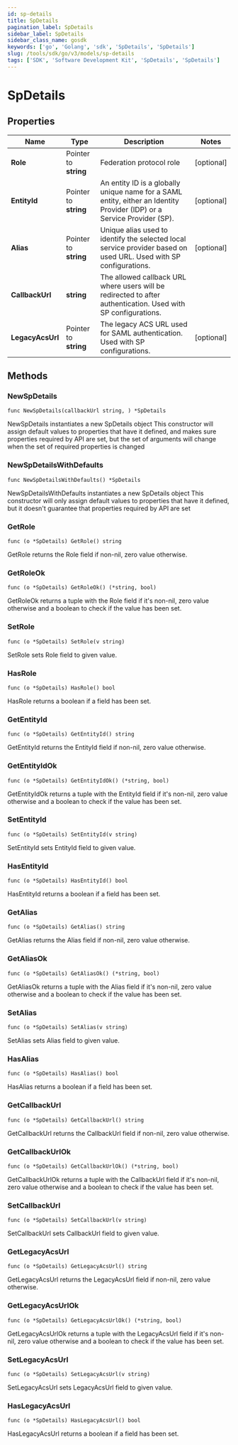 ```yaml
---
id: sp-details
title: SpDetails
pagination_label: SpDetails
sidebar_label: SpDetails
sidebar_class_name: gosdk
keywords: ['go', 'Golang', 'sdk', 'SpDetails', 'SpDetails']
slug: /tools/sdk/go/v3/models/sp-details
tags: ['SDK', 'Software Development Kit', 'SpDetails', 'SpDetails']
---
```


# SpDetails

## Properties

| Name | Type | Description | Notes |
| --- | --- | --- | --- |
| **Role** | Pointer to **string** | Federation protocol role | [optional] |
| **EntityId** | Pointer to **string** | An entity ID is a globally unique name for a SAML entity, either an Identity Provider (IDP) or a Service Provider (SP). | [optional] |
| **Alias** | Pointer to **string** | Unique alias used to identify the selected local service provider based on used URL. Used with SP configurations. | [optional] |
| **CallbackUrl** | **string** | The allowed callback URL where users will be redirected to after authentication. Used with SP configurations. |
| **LegacyAcsUrl** | Pointer to **string** | The legacy ACS URL used for SAML authentication. Used with SP configurations. | [optional] |

## Methods

### NewSpDetails

`func NewSpDetails(callbackUrl string, ) *SpDetails`

NewSpDetails instantiates a new SpDetails object This constructor will assign default values to properties that have it defined, and makes sure properties required by API are set, but the set of arguments will change when the set of required properties is changed

### NewSpDetailsWithDefaults

`func NewSpDetailsWithDefaults() *SpDetails`

NewSpDetailsWithDefaults instantiates a new SpDetails object This constructor will only assign default values to properties that have it defined, but it doesn't guarantee that properties required by API are set

### GetRole

`func (o *SpDetails) GetRole() string`

GetRole returns the Role field if non-nil, zero value otherwise.

### GetRoleOk

`func (o *SpDetails) GetRoleOk() (*string, bool)`

GetRoleOk returns a tuple with the Role field if it's non-nil, zero value otherwise and a boolean to check if the value has been set.

### SetRole

`func (o *SpDetails) SetRole(v string)`

SetRole sets Role field to given value.

### HasRole

`func (o *SpDetails) HasRole() bool`

HasRole returns a boolean if a field has been set.

### GetEntityId

`func (o *SpDetails) GetEntityId() string`

GetEntityId returns the EntityId field if non-nil, zero value otherwise.

### GetEntityIdOk

`func (o *SpDetails) GetEntityIdOk() (*string, bool)`

GetEntityIdOk returns a tuple with the EntityId field if it's non-nil, zero value otherwise and a boolean to check if the value has been set.

### SetEntityId

`func (o *SpDetails) SetEntityId(v string)`

SetEntityId sets EntityId field to given value.

### HasEntityId

`func (o *SpDetails) HasEntityId() bool`

HasEntityId returns a boolean if a field has been set.

### GetAlias

`func (o *SpDetails) GetAlias() string`

GetAlias returns the Alias field if non-nil, zero value otherwise.

### GetAliasOk

`func (o *SpDetails) GetAliasOk() (*string, bool)`

GetAliasOk returns a tuple with the Alias field if it's non-nil, zero value otherwise and a boolean to check if the value has been set.

### SetAlias

`func (o *SpDetails) SetAlias(v string)`

SetAlias sets Alias field to given value.

### HasAlias

`func (o *SpDetails) HasAlias() bool`

HasAlias returns a boolean if a field has been set.

### GetCallbackUrl

`func (o *SpDetails) GetCallbackUrl() string`

GetCallbackUrl returns the CallbackUrl field if non-nil, zero value otherwise.

### GetCallbackUrlOk

`func (o *SpDetails) GetCallbackUrlOk() (*string, bool)`

GetCallbackUrlOk returns a tuple with the CallbackUrl field if it's non-nil, zero value otherwise and a boolean to check if the value has been set.

### SetCallbackUrl

`func (o *SpDetails) SetCallbackUrl(v string)`

SetCallbackUrl sets CallbackUrl field to given value.

### GetLegacyAcsUrl

`func (o *SpDetails) GetLegacyAcsUrl() string`

GetLegacyAcsUrl returns the LegacyAcsUrl field if non-nil, zero value otherwise.

### GetLegacyAcsUrlOk

`func (o *SpDetails) GetLegacyAcsUrlOk() (*string, bool)`

GetLegacyAcsUrlOk returns a tuple with the LegacyAcsUrl field if it's non-nil, zero value otherwise and a boolean to check if the value has been set.

### SetLegacyAcsUrl

`func (o *SpDetails) SetLegacyAcsUrl(v string)`

SetLegacyAcsUrl sets LegacyAcsUrl field to given value.

### HasLegacyAcsUrl

`func (o *SpDetails) HasLegacyAcsUrl() bool`

HasLegacyAcsUrl returns a boolean if a field has been set.
